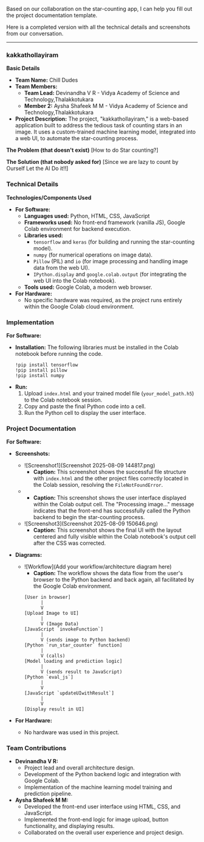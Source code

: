 Based on our collaboration on the star-counting app, I can help you fill out the project documentation template.

Here is a completed version with all the technical details and screenshots from our conversation.

-----

### kakkathollayiram

**Basic Details**

  * **Team Name:** Chill Dudes
  * **Team Members:**
      * **Team Lead:** Devinandha V R - Vidya Academy of Science and Technology,Thalakkotukara
      * **Member 2:** Aysha Shafeek M M - Vidya Academy of Science and Technology,Thalakkotukara
  * **Project Description:**
    The project, "kakkathollayiram," is a web-based application built to address the tedious task of counting stars in an image. It uses a custom-trained machine learning model, integrated into a web UI, to automate the star-counting process.

**The Problem (that doesn't exist)**
[How to do Star counting?]

**The Solution (that nobody asked for)**
[Since we are lazy to count by Ourself Let the AI Do it\!\!]

### Technical Details

**Technologies/Components Used**

  * **For Software:**
      * **Languages used:** Python, HTML, CSS, JavaScript
      * **Frameworks used:** No front-end framework (vanilla JS), Google Colab environment for backend execution.
      * **Libraries used:**
          * `tensorflow` and `keras` (for building and running the star-counting model).
          * `numpy` (for numerical operations on image data).
          * `Pillow` (PIL) and `io` (for image processing and handling image data from the web UI).
          * `IPython.display` and `google.colab.output` (for integrating the web UI into the Colab notebook).
      * **Tools used:** Google Colab, a modern web browser.
  * **For Hardware:**
      * No specific hardware was required, as the project runs entirely within the Google Colab cloud environment.

### Implementation

**For Software:**

  * **Installation:**
    The following libraries must be installed in the Colab notebook before running the code.
    ```
    !pip install tensorflow
    !pip install pillow
    !pip install numpy
    ```
  * **Run:**
    1.  Upload `index.html` and your trained model file (`your_model_path.h5`) to the Colab notebook session.
    2.  Copy and paste the final Python code into a cell.
    3.  Run the Python cell to display the user interface.

### Project Documentation

**For Software:**

  * **Screenshots:**

      * \![Screenshot1](Screenshot 2025-08-09 144817.png)
          * **Caption:** This screenshot shows the successful file structure with `index.html` and the other project files correctly located in the Colab session, resolving the `FileNotFoundError`.
      * 
          * **Caption:** This screenshot shows the user interface displayed within the Colab output cell. The "Processing image..." message indicates that the front-end has successfully called the Python backend to begin the star-counting process.
      * \![Screenshot3](Screenshot 2025-08-09 150646.png)
          * **Caption:** This screenshot shows the final UI with the layout centered and fully visible within the Colab notebook's output cell after the CSS was corrected.

  * **Diagrams:**

      * \![Workflow](Add your workflow/architecture diagram here)
          * **Caption:** The workflow shows the data flow from the user's browser to the Python backend and back again, all facilitated by the Google Colab environment.
        <!-- end list -->
        ```
        [User in browser]
              |
              V
        [Upload Image to UI] 
              |
              V (Image Data)
        [JavaScript `invokeFunction`]
              |
              V (sends image to Python backend)
        [Python `run_star_counter` function]
              |
              V (calls)
        [Model loading and prediction logic]
              |
              V (sends result to JavaScript)
        [Python `eval_js`]
              |
              V
        [JavaScript `updateUIwithResult`]
              |
              V
        [Display result in UI]
        ```

  * **For Hardware:**

      * No hardware was used in this project.

### Team Contributions

  * **Devinandha V R:**
      * Project lead and overall architecture design.
      * Development of the Python backend logic and integration with Google Colab.
      * Implementation of the machine learning model training and prediction pipeline.
  * **Aysha Shafeek M M:**
      * Developed the front-end user interface using HTML, CSS, and JavaScript.
      * Implemented the front-end logic for image upload, button functionality, and displaying results.
      * Collaborated on the overall user experience and project design.
